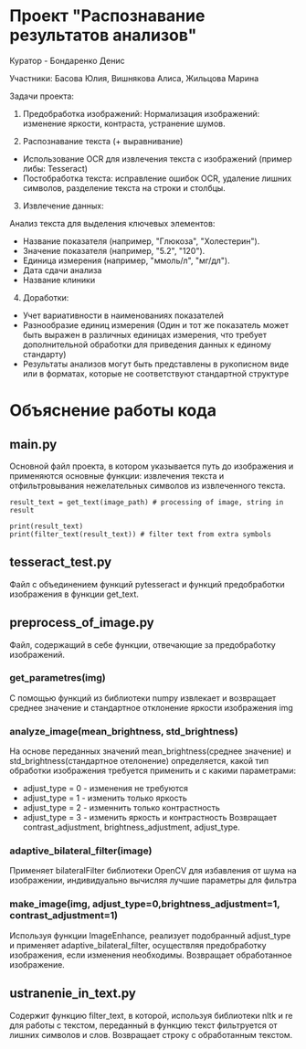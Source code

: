 # Проект "Распознавание результатов анализов"

Куратор - Бондаренко Денис

Участники: Басова Юлия, Вишнякова Алиса, Жильцова Марина

Задачи проекта:

1. Предобработка изображений: Нормализация изображений: изменение яркости, контраста,
устранение шумов.

2. Распознавание текста (+ выравнивание)
- Использование OCR для извлечения текста с изображений (пример либы: Tesseract)
- Постобработка текста: исправление ошибок OCR, удаление лишних символов, разделение текста
на строки и столбцы.

3. Извлечение данных:

Анализ текста для выделения ключевых элементов:
- Название показателя (например, "Глюкоза", "Холестерин").
- Значение показателя (например, "5.2", "120").
- Единица измерения (например, "ммоль/л", "мг/дл").
- Дата сдачи анализа
- Название клиники

4. Доработки:
- Учет вариативности в наименованиях показателей
- Разнообразие единиц измерения (Один и тот же показатель может быть выражен в различных
единицах измерения, что требует дополнительной обработки для приведения данных к единому
стандарту)
- Результаты анализов могут быть представлены в рукописном виде или в форматах, которые не
соответствуют стандартной структуре


# Объяснение работы кода

## main.py
Основной файл проекта, в котором указывается путь до изображения и применяются основные функции: извлечения текста и отфильтровывания нежелательных символов из извлеченного текста.
```
result_text = get_text(image_path) # processing of image, string in result

print(result_text)
print(filter_text(result_text)) # filter text from extra symbols
```

## tesseract_test.py
Файл с объединением функций pytesseract и функций предобработки изображения в функции get_text.

## preprocess_of_image.py
Файл, содержащий в себе функции, отвечающие за предобработку изображений.
### get_parametres(img)
С помощью функций из библиотеки numpy извлекает и возвращает среднее значение и стандартное отклонение яркости изображения img 
### analyze_image(mean_brightness, std_brightness)
На основе переданных значений mean_brightness(среднее значение) и std_brightness(стандартное отелонение) определяется, какой тип обработки изображения требуется применить и с какими параметрами:
- adjust_type = 0 - изменения не требуются
- adjust_type = 1 - изменить только яркость
- adjust_type = 2 - изменнить только контрастность
- adjust_type = 3 - изменить яркость и контрастность
Возвращает contrast_adjustment, brightness_adjustment, adjust_type.
### adaptive_bilateral_filter(image)
Применяет bilateralFilter библиотеки OpenCV для избавления от шума на изображении, индивидуально вычисляя лучшие параметры для фильтра
### make_image(img, adjust_type=0,brightness_adjustment=1, contrast_adjustment=1)
Используя функции ImageEnhance, реализует подобранный adjust_type и применяет adaptive_bilateral_filter, осуществляя предобработку изображения, если изменения необходимы. Возвращает обработанное изображение.
 

## ustranenie_in_text.py
Содержит функцию filter_text, в которой, используя библиотеки nltk и re для работы с текстом, переданный в функцию текст фильтруется от лишних символов и слов. Возвращает строку с обработанным текстом.
